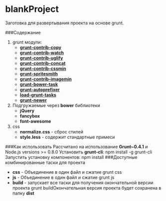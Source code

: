 blankProject
============

Заготовка для развертывания проекта на основе grunt.

###Содержание
1. grunt модули:
    - **[grunt-contrib-copy](https://github.com/gruntjs/grunt-contrib-copy)**
    - **[grunt-contrib-watch](https://github.com/gruntjs/grunt-contrib-watch)**
    - **[grunt-contrib-uglify](https://github.com/gruntjs/grunt-contrib-uglify)**
    - **[grunt-contrib-concat](https://github.com/gruntjs/grunt-contrib-concat)**
    - **[grunt-contrib-cssmin](https://github.com/gruntjs/grunt-contrib-cssmin)**
    - **[grunt-spritesmith](https://github.com/Ensighten/grunt-spritesmith)**
    - **[grunt-contrib-imagemin](https://github.com/gruntjs/grunt-contrib-imagemin)**
    - **[grunt-bower-task](https://github.com/yatskevich/grunt-bower-task)**
    - **[grunt-autoprefixer](https://github.com/nDmitry/grunt-autoprefixer)**
    - **[load-grunt-tasks](https://github.com/sindresorhus/load-grunt-tasks)**
    - **[grunt-newer](https://github.com/tschaub/grunt-newer)**
2. Подгружаемые через **bower** библиотеки
    - **jQuery**
    - **fancybox**
    - **font-awesome**
3. css
    - **normalize.css** - сброс стилей
    - **style.less** - содержит стандартные примеси

###Как использовать
Рассчитано на использование **Grunt~0.4.1** и Node.js versions >= 0.8.0
Установить **grunt-cli**:
    npm install -g grunt-cli
Запустить установку компонентов:
    npm install
###Доступные комбинированные таски для проекта
- **css** - Объединение в один файл и сжатие
    grunt css
- **js** - Объединение в один файл и сжатие
    grunt js
- **build** - запускает все таски для получения окончательной версии проекта
    grunt buildОкончательная версия проекта будет сохранена в папку **dist**